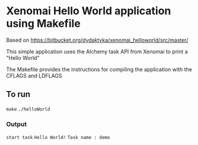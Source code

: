 # Xenomai Hello World application using Makefile

Based on https://bitbucket.org/dydaktyka/xenomai_helloworld/src/master/ 

This simple application uses the Alchemy task API from Xenomai to print a "Hello World"

The Makefile provides the instructions for compiling the application with the CFLAGS and LDFLAGS

## To run

`make`
`./helloWorld`

### Output


`start task`
`Hello World!`
`Task name : demo`

